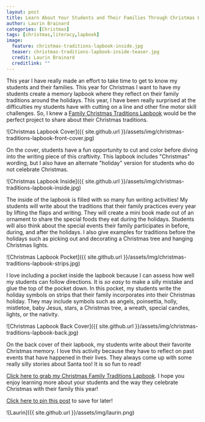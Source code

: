 ```yaml
---
layout: post
title: Learn About Your Students and Their Families Through Christmas Lapbooks
author: Laurin Brainard
categories: [Christmas]
tags: [christmas,literacy,lapbook]
image:
  feature: christmas-traditions-lapbook-inside.jpg
  teaser: christmas-traditions-lapbook-inside-teaser.jpg
  credit: Laurin Brainard
  creditlink: ""
---
```

This year I have really made an effort to take time to get to know my students and their families. This year for Christmas I want to have my students create a memory lapbook where they reflect on their family traditions around the holidays. This year, I have been really surprised at the difficulties my students have with cutting on a line and other fine motor skill challenges. So, I knew a [Family Christmas Traditions Lapbook](http://bit.ly/2zOXyXj) would be the perfect project to share about their Christmas traditions.

![Christmas Lapbook Cover]({{ site.github.url }}/assets/img/christmas-traditions-lapbook-front-cover.jpg)

On the cover, students have a fun opportunity to cut and color before diving into the writing piece of this craftivity. This lapbook includes "Christmas" wording, but I also have an alternate "holiday" version for students who do not celebrate Christmas. 

![Christmas Lapbook Inside]({{ site.github.url }}/assets/img/christmas-traditions-lapbook-inside.jpg)

The inside of the lapbook is filled with so many fun writing activities! My students will write about the traditions that their family practices every year by lifting the flaps and writing. They will create a mini book made out of an ornament to share the special foods they eat during the holidays. Students will also think about the special events their family participates in before, during, and after the holidays. I also give examples for traditions before the holidays such as picking out and decorating a Christmas tree and hanging Christmas lights. 

![Christmas Lapbook Pocket]({{ site.github.url }}/assets/img/christmas-traditions-lapbook-strips.jpg)

I love including a pocket inside the lapbook because I can assess how well my students can follow directions. It is *so easy* to make a silly mistake and glue the top of the pocket down. In this pocket, my students write the holiday symbols on strips that their family incorporates into their Christmas holiday. They may include symbols such as angels, poinsettia, holly, mistletoe, baby Jesus, stars, a Christmas tree, a wreath, special candles, lights, or the nativity. 

![Christmas Lapbook Back Cover]({{ site.github.url }}/assets/img/christmas-traditions-lapbook-back.jpg)

On the back cover of their lapbook, my students write about their favorite Christmas memory. I love this activity because they have to reflect on past events that have happened in their lives. They always come up with some really silly stories about Santa too! It is so fun to read!

[Click here to grab my Christmas Family Traditions Lapbook](http://bit.ly/2zOXyXj). I hope you enjoy learning more about your students and the way they celebrate Christmas with their family this year! 

[Click here to pin this post](https://pin.it/hubjzuaxtnhsu5) to save for later!

![Laurin]({{ site.github.url }}/assets/img/laurin.png)
